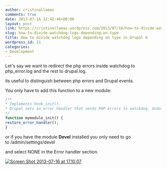 ```yaml
---
author: cristinallamas
comments: true
date: 2013-07-16 12:42:46+00:00
layout: post
link: https://cristinallamas.wordpress.com/2013/07/16/how-to-divide-watchdog-logs-depending-on-type/
slug: how-to-divide-watchdog-logs-depending-on-type
title: How to divide watchdog logs depending on type in Drupal 6
wordpress_id: 21
categories:
- Development
---
```


Let's say we want to redirect the php errors inside watchdog to php_error.log and the rest to drupal.log.

its useful to distinguish between php errors and Drupal events.

You only have to add this function to a new module:

```php
/**
* Implements hook_init().
* Drupal sets an error handler that sends PHP errors to watchdog. Undo that.
*/
function mymodule_init() {
restore_error_handler();
}
```





or if you have the module **Devel** installed you only need to go to /admin/settings/devel



and select NONE in the Error handler section.



[![Screen Shot 2013-07-16 at 17.10.07](http://cristinallamas.files.wordpress.com/2013/07/screen-shot-2013-07-16-at-17-10-07.png?w=300)](http://cristinallamas.files.wordpress.com/2013/07/screen-shot-2013-07-16-at-17-10-07.png)
